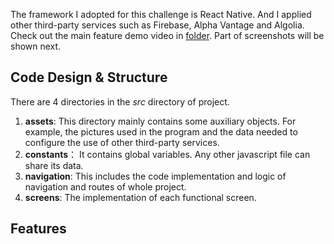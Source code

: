 The framework I adopted for this challenge is React Native. And I applied other third-party services such as Firebase, Alpha Vantage and Algolia. Check out the main feature demo video in [folder](https://github.com/XuetingWu46/S8/blob/main/User%20Manual.md). Part of screenshots will be shown next.



## Code Design & Structure
There are 4 directories in the _src_ directory of project.   <br>
1. **assets**: This directory mainly contains some auxiliary objects. For example, the pictures used in the program and the data needed to configure the use of other third-party services.<br> 
2. **constants**： It contains global variables. Any other javascript file can share its data.<br> 
3. **navigation**: This includes the code implementation and logic of navigation and routes of whole project. <br> 
4. **screens**: The implementation of each functional screen.

## Features
